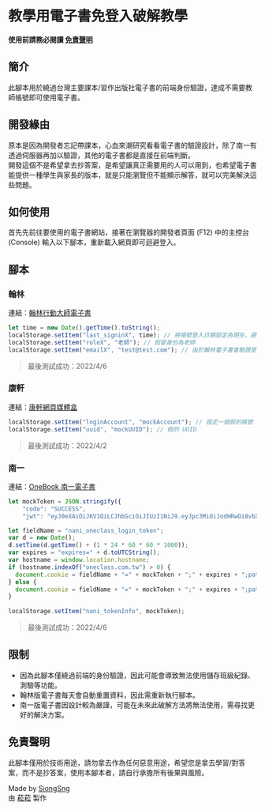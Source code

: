 # 教學用電子書免登入破解教學

**使用前請務必閱讀 [免責聲明](https://gist.github.com/SiongSng/baa4f015258d0312f627b5659d93d72e#%E5%85%8D%E8%B2%AC%E8%81%B2%E6%98%8E)**

## 簡介
此腳本用於繞過台灣主要課本/習作出版社電子書的前端身份驗證，達成不需要教師帳號即可使用電子書。

## 開發緣由
原本是因為開發者忘記帶課本，心血來潮研究看看電子書的驗證設計，除了南一有透過伺服器再加以驗證，其他的電子書都是直接在前端判斷。  
開發這個不是希望拿去抄答案，是希望讓真正需要用的人可以用到，也希望電子書能提供一種學生與家長的版本，就是只能瀏覽但不能顯示解答，就可以完美解決這些問題。

## 如何使用
首先先前往要使用的電子書網站，接著在瀏覽器的開發者頁面 (F12) 中的主控台 (Console) 輸入以下腳本，重新載入網頁即可迴避登入。

## 腳本

### 翰林
連結：[翰林行動大師電子書](https://edisc3.hle.com.tw/edisc_v3/home.html)  

```js
let time = new Date().getTime().toString();
localStorage.setItem("last_signinX", time); // 將帳號登入日期設定為現在，避免被判定為過期
localStorage.setItem("roleX", "老師"); // 假冒身份為老師
localStorage.setItem("emailX", "test@test.com"); // 由於翰林電子書會驗證是否有設定 email，如果有設定才能使用
```
> 最後測試成功：2022/4/6

### 康軒
連結：[康軒網頁媒體盒](https://digitalmaster.knsh.com.tw/downloader/box-web/index.html)  
```js
localStorage.setItem("loginAccount", "mockAccount"); // 設定一個假的帳號
localStorage.setItem("uuid", "mockUUID"); // 假的 UUID
```
> 最後測試成功：2022/4/2

### 南一
連結：[OneBook 南一電子書](https://reader.oneclass.com.tw/bookshelf)  
```js
let mockToken = JSON.stringify({
    "code": "SUCCESS",
    "jwt": "eyJ0eXAiOiJKV1QiLCJhbGciOiJIUzI1NiJ9.eyJpc3MiOiJodHRwOi8vbXlhY2NvdW50Lm5hbmkuY29vbC8iLCJzdWIiOiJ1c2Vycy9zaW9uZ3NuZyIsImZyb20iOiJOYW5pIiwidXNlcm5hbWUiOiJzaW9uZ3NuZyIsImVtYWlsdmFsaWQiOnRydWUsIm1vYmlsZXZhbGlkIjpmYWxzZSwiZW1haWwiOiJycnQ0Njc3NzhAZ21haWwuY29tIiwidWlkIjoiNGVlZDQzZTAtYzUwNi0xMWViLThhZWQtYjM0Y2EzZDExZTcwIiwianRpIjoiNmU3MGZjN2UtN2EzOC00ZWU2LTgxYWQtOTU2YzcyYzgxNGJkIiwiaWF0IjoxNjQ1NDQwMDQxLCJleHAiOjE2NTA2MjQwNDF9.9XUHfpcxWPxUl9PEUXcg-YQYGOHv16iyoVw-cbX9dyM"});

let fieldName = "nani_oneclass_login_token";
var d = new Date();
d.setTime(d.getTime() + (1 * 24 * 60 * 60 * 1000));
var expires = "expires=" + d.toUTCString();
var hostname = window.location.hostname;
if (hostname.indexOf("oneclass.com.tw") > 0) {
  document.cookie = fieldName + "=" + mockToken + ";" + expires + ";path=/;domain=oneclass.com.tw";
} else {
  document.cookie = fieldName + "=" + mockToken + ";" + expires + ";path=/";
}
    
localStorage.setItem("nani_tokenInfo", mockToken);
```
> 最後測試成功：2022/4/6

## 限制
- 因為此腳本僅繞過前端的身份驗證，因此可能會導致無法使用儲存班級紀錄、測驗等功能。  
- 翰林版電子書每天會自動重置資料，因此需重新執行腳本。
- 南一版電子書因設計較為嚴謹，可能在未來此破解方法將無法使用，需尋找更好的解決方案。

## 免責聲明
此腳本僅用於技術用途，請勿拿去作為任何惡意用途，希望您是拿去學習/對答案，而不是抄答案，使用本腳本者，請自行承擔所有後果與風險。

Made by [SiongSng](https://github.com/SiongSng)  
由 [菘菘](https://github.com/SiongSng) 製作